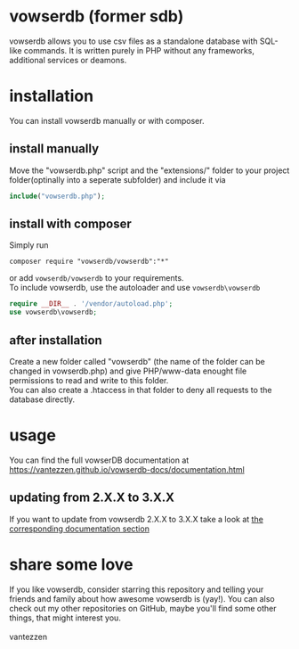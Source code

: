 # vowserdb (former sdb)
vowserdb allows you to use csv files as a standalone database with SQL-like commands.
It is written purely in PHP without any frameworks, additional services or deamons.

# installation
You can install vowserdb manually or with composer.
## install manually
Move the "vowserdb.php" script and the "extensions/" folder to your project folder(optinally into a seperate subfolder) and include it via

```PHP
include("vowserdb.php");
```

## install with composer

Simply run

```
composer require "vowserdb/vowserdb":"*"
```

or add `vowserdb/vowserdb` to your requirements.
<br />
To include vowserdb, use the autoloader and use `vowserdb\vowserdb`

```PHP
require __DIR__ . '/vendor/autoload.php';
use vowserdb\vowserdb;
```

## after installation
Create a new folder called "vowserdb" (the name of the folder can be changed in vowserdb.php) and give PHP/www-data enought file permissions to read and write to this folder.<br />
You can also create a .htaccess in that folder to deny all requests to the database directly.

# usage
You can find the full vowserDB documentation at https://vantezzen.github.io/vowserdb-docs/documentation.html

## updating from 2.X.X to 3.X.X
If you want to update from vowserdb 2.X.X to 3.X.X take a look at [the corresponding documentation section](https://vantezzen.github.io/vowserdb-docs/documentation.html#updating)

# share some love
If you like vowserdb, consider starring this repository and telling your friends and family about how awesome vowserdb is (yay!).
You can also check out my other repositories on GitHub, maybe you'll find some other things, that might interest you.
<br />
<br />
vantezzen

